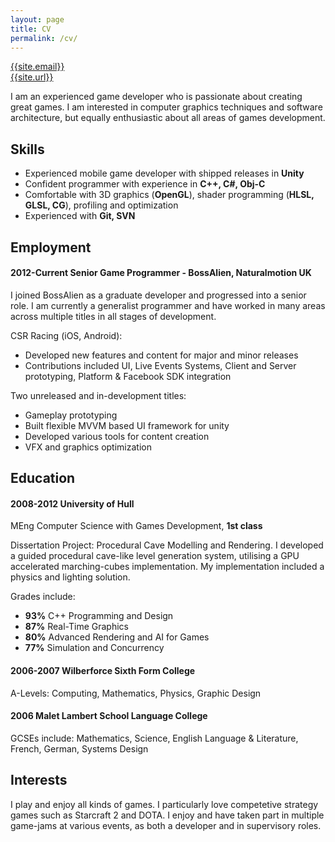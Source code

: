 ```yaml
---
layout: page
title: CV
permalink: /cv/
---
```


[{{site.email}}](mailto:{{site.email}})   
[{{site.url}}]({{site.url}})

I am an experienced game developer who is passionate about creating great games. I am interested in computer graphics techniques and software architecture, but equally enthusiastic about all areas of games development.

## Skills
* Experienced mobile game developer with shipped releases in __Unity__
* Confident programmer with experience in __C++, C#, Obj-C__
* Comfortable with 3D graphics (__OpenGL__), shader programming (__HLSL, GLSL, CG__), profiling and optimization
* Experienced with __Git, SVN__

## Employment

#### __2012-Current__ Senior Game Programmer - BossAlien, Naturalmotion UK
I joined BossAlien as a graduate developer and progressed into a senior role. I am currently a generalist programmer and have worked in many areas across multiple titles in all stages of development.

CSR Racing (iOS, Android):

* Developed new features and content for major and minor releases
* Contributions included UI, Live Events Systems, Client and Server prototyping, Platform & Facebook SDK integration

Two unreleased and in-development titles:

* Gameplay prototyping
* Built flexible MVVM based UI framework for unity
* Developed various tools for content creation
* VFX and graphics optimization


## Education

#### __2008-2012__ University of Hull
MEng Computer Science with Games Development, __1st class__

Dissertation Project: Procedural Cave Modelling and Rendering. I developed a guided procedural cave-like level generation system, utilising a GPU accelerated marching-cubes implementation. My implementation included a physics and lighting solution.

Grades include:
* __93%__ C++ Programming and Design
* __87%__ Real-Time Graphics
* __80%__ Advanced Rendering and AI for Games
* __77%__ Simulation and Concurrency

#### __2006-2007__ Wilberforce Sixth Form College
A-Levels: Computing, Mathematics, Physics, Graphic Design

#### __2006__ Malet Lambert School Language College
GCSEs include: Mathematics, Science, English Language & Literature, French, German, Systems Design


## Interests

I play and enjoy all kinds of games. I particularly love competetive strategy games such as Starcraft 2 and DOTA. I enjoy and have taken part in multiple game-jams at various events, as both a developer and in supervisory roles.
